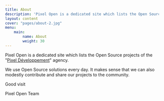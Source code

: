 ```yaml
---
title: About
description: 'Pixel Open is a dedicated site which lists the Open Source projects of the Pixel Développement agency'
layout: content
cover: "pages/about-2.jpg"
menu:
    main:
        name: About
        weight: 30
---
```


Pixel Open is a dedicated site which lists the Open Source projects of the "[Pixel Développement](https://www.pixel-developpement.com/)" agency.

We use Open Source solutions every day. It makes sense that we can also modestly contribute and share our projects to the community.

Good visit

Pixel Open Team

<!-- break -->